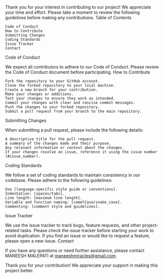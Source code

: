 Thank you for your interest in contributing to our project! We appreciate your time and effort. Please take a moment to review the following guidelines before making any contributions.
Table of Contents

    Code of Conduct
    How to Contribute
    Submitting Changes
    Coding Standards
    Issue Tracker
    Contact

Code of Conduct

We expect all contributors to adhere to our Code of Conduct. Please review the Code of Conduct document before participating.
How to Contribute

    Fork the repository to your GitHub account.
    Clone the forked repository to your local machine.
    Create a new branch for your contribution.
    Make your changes or additions.
    Test your changes to ensure they work as intended.
    Commit your changes with clear and concise commit messages.
    Push the changes to your forked repository.
    Submit a pull request from your branch to the main repository.

Submitting Changes

When submitting a pull request, please include the following details:

    A descriptive title for the pull request.
    A summary of the changes made and their purpose.
    Any relevant information or context about the changes.
    If your changes resolve an issue, reference it using the issue number (#issue_number).

Coding Standards

We follow a set of coding standards to maintain consistency in our codebase. Please adhere to the following guidelines:

    Use [language-specific style guide or conventions].
    Indentation: [spaces/tabs].
    Line length: [maximum line length].
    Variable and function naming: [camelCase/snake_case].
    Commenting: [comment style and guidelines].

Issue Tracker

We use the issue tracker to track bugs, feature requests, and other project-related tasks. Please check the issue tracker before starting your work to avoid duplication. If you find an issue or would like to request a feature, please open a new issue.
Contact

If you have any questions or need further assistance, please contact MANEESH MALEPATI at maneeshmiracles@gmail.com.

Thank you for your contribution! We appreciate your support in making this project better.
